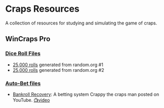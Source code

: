 # Craps Resources 
A collection of resources for studying and simulating the game of craps. 


## WinCraps Pro
### [Dice Roll Files](WinCraps/Dice%20Roll)
 - [25,000 rolls](WinCraps/Dice%20Roll/randomorg_50k_01.rol) generated from random.org #1
 - [25,000 rolls](WinCraps/Dice%20Roll/randomorg_50k_02.rol) generated from random.org #2 
### [Auto-Bet files](WinCraps/Auto-Bet)
 - [Bankroll Recovery](WinCraps/Auto-Bet/bankroll_recovery.bet): A betting system Crappy the craps man posted on YouTube. [📺video](https://www.youtube.com/watch?v=_YDtF3rKymA)
